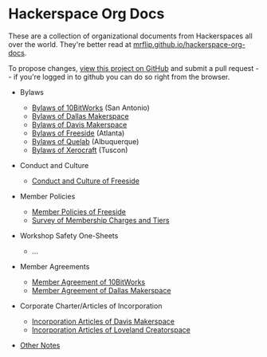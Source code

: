 ---
---

# Hackerspace Org Docs

These are a collection of organizational documents from Hackerspaces all over the world. They're better read at [mrflip.github.io/hackerspace-org-docs](https://mrflip.github.io/hackerspace-org-docs). 

To propose changes, [view this project on GitHub](https://github.com/mrflip/hackerspace-org-docs) and submit a pull request -- if you're logged in to github you can do so right from the browser.


* Bylaws
  - [Bylaws of 10BitWorks](Bylaws-of-10BitWorks) (San Antonio)
  - [Bylaws of Dallas Makerspace](Bylaws-of-Dallas-Makerspace)
  - [Bylaws of Davis Makerspace](Bylaws-of-Davis-Makerspace)
  - [Bylaws of Freeside](Bylaws-of-Freeside) (Atlanta)
  - [Bylaws of Quelab](Bylaws-of-Quelab) (Albuquerque)
  - [Bylaws of Xerocraft](Bylaws-of-Xerocraft) (Tuscon)
  
* Conduct and Culture
  - [Conduct and Culture of Freeside](Conduct-and-Culture-of-Freeside)

* Member Policies
  - [Member Policies of Freeside](Member-Policies-of-Freeside)
  - [Survey of Membership Charges and Tiers](Survey-of-Membership-Charges-and-Tiers)

* Workshop Safety One-Sheets
  - ...
  
* Member Agreements
  - [Member Agreement of 10BitWorks](Member-Agreement-of-10BitWorks)
  - [Member Agreement of Dallas Makerspace](Member-Agreement-of-Dallas-Makerspace)

* Corporate Charter/Articles of Incorporation
  - [Incorporation Articles of Davis Makerspace](Incorporation-Articles-of-Davis-Makerspace)
  - [Incorporation Articles of Loveland Creatorspace](Incorporation-Articles-of-Loveland-Creatorspace)

* [Other Notes](Other-Notes)
